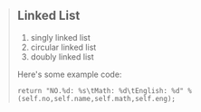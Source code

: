 > ## Linked List
> 
> 1.   singly linked list
> 2.   circular linked list 
> 3.   doubly linked list
> 
> Here's some example code:
> 
>     return "NO.%d: %s\tMath: %d\tEnglish: %d" % (self.no,self.name,self.math,self.eng);